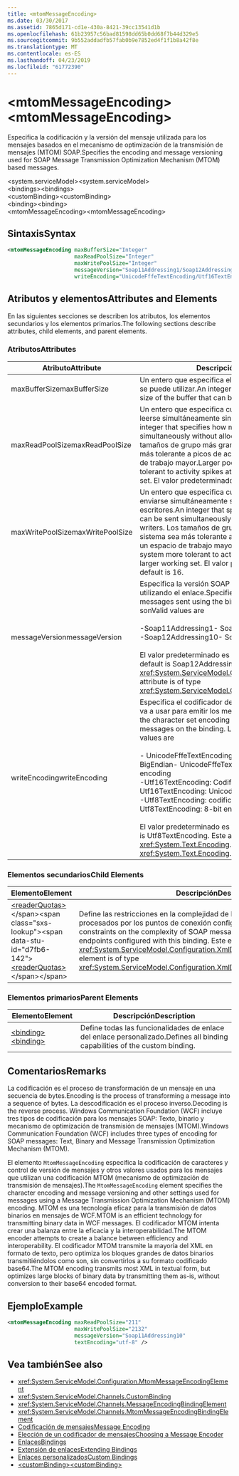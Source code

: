 ```yaml
---
title: <mtomMessageEncoding>
ms.date: 03/30/2017
ms.assetid: 7865d171-cd1e-430a-8421-39cc13541d1b
ms.openlocfilehash: 61b23957c56bad81598dd65b0dd68f7b44d329e5
ms.sourcegitcommit: 9b552addadfb57fab0b9e7852ed4f1f1b8a42f8e
ms.translationtype: MT
ms.contentlocale: es-ES
ms.lasthandoff: 04/23/2019
ms.locfileid: "61772390"
---
```

# <a name="mtommessageencoding"></a><span data-ttu-id="d7fb6-101">\<mtomMessageEncoding></span><span class="sxs-lookup"><span data-stu-id="d7fb6-101">\<mtomMessageEncoding></span></span>
<span data-ttu-id="d7fb6-102">Especifica la codificación y la versión del mensaje utilizada para los mensajes basados en el mecanismo de optimización de la transmisión de mensajes (MTOM) SOAP.</span><span class="sxs-lookup"><span data-stu-id="d7fb6-102">Specifies the encoding and message versioning used for SOAP Message Transmission Optimization Mechanism (MTOM) based messages.</span></span>  
  
 <span data-ttu-id="d7fb6-103">\<system.serviceModel></span><span class="sxs-lookup"><span data-stu-id="d7fb6-103">\<system.serviceModel></span></span>  
<span data-ttu-id="d7fb6-104">\<bindings></span><span class="sxs-lookup"><span data-stu-id="d7fb6-104">\<bindings></span></span>  
<span data-ttu-id="d7fb6-105">\<customBinding></span><span class="sxs-lookup"><span data-stu-id="d7fb6-105">\<customBinding></span></span>  
<span data-ttu-id="d7fb6-106">\<binding></span><span class="sxs-lookup"><span data-stu-id="d7fb6-106">\<binding></span></span>  
<span data-ttu-id="d7fb6-107">\<mtomMessageEncoding></span><span class="sxs-lookup"><span data-stu-id="d7fb6-107">\<mtomMessageEncoding></span></span>  
  
## <a name="syntax"></a><span data-ttu-id="d7fb6-108">Sintaxis</span><span class="sxs-lookup"><span data-stu-id="d7fb6-108">Syntax</span></span>  
  
```xml  
<mtomMessageEncoding maxBufferSize="Integer"
                     maxReadPoolSize="Integer"
                     maxWritePoolSize="Integer"
                     messageVersion="Soap11Addressing1/Soap12Addressing10"
                     writeEncoding="UnicodeFffeTextEncoding/Utf16TextEncoding/Utf8TextEncoding" />
```  
  
## <a name="attributes-and-elements"></a><span data-ttu-id="d7fb6-109">Atributos y elementos</span><span class="sxs-lookup"><span data-stu-id="d7fb6-109">Attributes and Elements</span></span>  
 <span data-ttu-id="d7fb6-110">En las siguientes secciones se describen los atributos, los elementos secundarios y los elementos primarios.</span><span class="sxs-lookup"><span data-stu-id="d7fb6-110">The following sections describe attributes, child elements, and parent elements.</span></span>  
  
### <a name="attributes"></a><span data-ttu-id="d7fb6-111">Atributos</span><span class="sxs-lookup"><span data-stu-id="d7fb6-111">Attributes</span></span>  
  
|<span data-ttu-id="d7fb6-112">Atributo</span><span class="sxs-lookup"><span data-stu-id="d7fb6-112">Attribute</span></span>|<span data-ttu-id="d7fb6-113">Descripción</span><span class="sxs-lookup"><span data-stu-id="d7fb6-113">Description</span></span>|  
|---------------|-----------------|  
|<span data-ttu-id="d7fb6-114">maxBufferSize</span><span class="sxs-lookup"><span data-stu-id="d7fb6-114">maxBufferSize</span></span>|<span data-ttu-id="d7fb6-115">Un entero que especifica el tamaño máximo del búfer que se puede utilizar.</span><span class="sxs-lookup"><span data-stu-id="d7fb6-115">An integer that specifies the maximum size of the buffer that can be used.</span></span>|  
|<span data-ttu-id="d7fb6-116">maxReadPoolSize</span><span class="sxs-lookup"><span data-stu-id="d7fb6-116">maxReadPoolSize</span></span>|<span data-ttu-id="d7fb6-117">Un entero que especifica cuántos mensajes pueden leerse simultáneamente sin asignar nuevos lectores.</span><span class="sxs-lookup"><span data-stu-id="d7fb6-117">An integer that specifies how many messages can be read simultaneously without allocating new readers.</span></span> <span data-ttu-id="d7fb6-118">Los tamaños de grupo más grandes hacen que el sistema sea más tolerante a picos de actividad a costa de un espacio de trabajo mayor.</span><span class="sxs-lookup"><span data-stu-id="d7fb6-118">Larger pool sizes make the system more tolerant to activity spikes at the cost of a larger working set.</span></span> <span data-ttu-id="d7fb6-119">El valor predeterminado es 64.</span><span class="sxs-lookup"><span data-stu-id="d7fb6-119">The default is 64.</span></span>|  
|<span data-ttu-id="d7fb6-120">maxWritePoolSize</span><span class="sxs-lookup"><span data-stu-id="d7fb6-120">maxWritePoolSize</span></span>|<span data-ttu-id="d7fb6-121">Un entero que especifica cuántos mensajes pueden enviarse simultáneamente sin asignar nuevos escritores.</span><span class="sxs-lookup"><span data-stu-id="d7fb6-121">An integer that specifies how many messages can be sent simultaneously without allocating new writers.</span></span> <span data-ttu-id="d7fb6-122">Los tamaños de grupo más grandes hacen que el sistema sea más tolerante a picos de actividad a costa de un espacio de trabajo mayor.</span><span class="sxs-lookup"><span data-stu-id="d7fb6-122">Larger pool sizes make the system more tolerant to activity spikes at the cost of a larger working set.</span></span> <span data-ttu-id="d7fb6-123">El valor predeterminado es 16.</span><span class="sxs-lookup"><span data-stu-id="d7fb6-123">The default is 16.</span></span>|  
|<span data-ttu-id="d7fb6-124">messageVersion</span><span class="sxs-lookup"><span data-stu-id="d7fb6-124">messageVersion</span></span>|<span data-ttu-id="d7fb6-125">Especifica la versión SOAP de los mensajes enviados utilizando el enlace.</span><span class="sxs-lookup"><span data-stu-id="d7fb6-125">Specifies the SOAP version of the messages sent using the binding.</span></span> <span data-ttu-id="d7fb6-126">Los valores válidos son</span><span class="sxs-lookup"><span data-stu-id="d7fb6-126">Valid values are</span></span><br /><br /> <span data-ttu-id="d7fb6-127">-Soap11Addressing1</span><span class="sxs-lookup"><span data-stu-id="d7fb6-127">-   Soap11Addressing1</span></span><br /><span data-ttu-id="d7fb6-128">-Soap12Addressing10</span><span class="sxs-lookup"><span data-stu-id="d7fb6-128">-   Soap12Addressing10</span></span><br /><br /> <span data-ttu-id="d7fb6-129">El valor predeterminado es Soap12Addressing10.</span><span class="sxs-lookup"><span data-stu-id="d7fb6-129">The default is Soap12Addressing10.</span></span> <span data-ttu-id="d7fb6-130">Este atributo es del tipo <xref:System.ServiceModel.Channels.MessageVersion>.</span><span class="sxs-lookup"><span data-stu-id="d7fb6-130">This attribute is of type <xref:System.ServiceModel.Channels.MessageVersion>.</span></span>|  
|<span data-ttu-id="d7fb6-131">writeEncoding</span><span class="sxs-lookup"><span data-stu-id="d7fb6-131">writeEncoding</span></span>|<span data-ttu-id="d7fb6-132">Especifica el codificador del juego de caracteres que se va a usar para emitir los mensajes en el enlace.</span><span class="sxs-lookup"><span data-stu-id="d7fb6-132">Specifies the character set encoding to be used for emitting messages on the binding.</span></span> <span data-ttu-id="d7fb6-133">Los valores válidos son</span><span class="sxs-lookup"><span data-stu-id="d7fb6-133">Valid values are</span></span><br /><br /> <span data-ttu-id="d7fb6-134">-   UnicodeFffeTextEncoding: Codificación Unicode BigEndian</span><span class="sxs-lookup"><span data-stu-id="d7fb6-134">-   UnicodeFffeTextEncoding: Unicode BigEndian encoding</span></span><br /><span data-ttu-id="d7fb6-135">-Utf16TextEncoding: Codificación Unicode</span><span class="sxs-lookup"><span data-stu-id="d7fb6-135">-   Utf16TextEncoding: Unicode encoding</span></span><br /><span data-ttu-id="d7fb6-136">-Utf8TextEncoding: codificación de 8 bits</span><span class="sxs-lookup"><span data-stu-id="d7fb6-136">-   Utf8TextEncoding: 8-bit encoding</span></span><br /><br /> <span data-ttu-id="d7fb6-137">El valor predeterminado es Utf8TextEncoding.</span><span class="sxs-lookup"><span data-stu-id="d7fb6-137">The default is Utf8TextEncoding.</span></span> <span data-ttu-id="d7fb6-138">Este atributo es del tipo <xref:System.Text.Encoding>.</span><span class="sxs-lookup"><span data-stu-id="d7fb6-138">This attribute is of type <xref:System.Text.Encoding>.</span></span>|  
  
### <a name="child-elements"></a><span data-ttu-id="d7fb6-139">Elementos secundarios</span><span class="sxs-lookup"><span data-stu-id="d7fb6-139">Child Elements</span></span>  
  
|<span data-ttu-id="d7fb6-140">Elemento</span><span class="sxs-lookup"><span data-stu-id="d7fb6-140">Element</span></span>|<span data-ttu-id="d7fb6-141">Descripción</span><span class="sxs-lookup"><span data-stu-id="d7fb6-141">Description</span></span>|  
|-------------|-----------------|  
|<span data-ttu-id="d7fb6-142">[\<readerQuotas>](https://docs.microsoft.com/previous-versions/dotnet/netframework-4.0/ms731325(v=vs.100))</span><span class="sxs-lookup"><span data-stu-id="d7fb6-142">[\<readerQuotas>](https://docs.microsoft.com/previous-versions/dotnet/netframework-4.0/ms731325(v=vs.100))</span></span>|<span data-ttu-id="d7fb6-143">Define las restricciones en la complejidad de los mensajes SOAP que pueden ser procesados por los puntos de conexión configurados con este enlace.</span><span class="sxs-lookup"><span data-stu-id="d7fb6-143">Defines the constraints on the complexity of SOAP messages that can be processed by endpoints configured with this binding.</span></span> <span data-ttu-id="d7fb6-144">Este elemento es del tipo <xref:System.ServiceModel.Configuration.XmlDictionaryReaderQuotasElement>.</span><span class="sxs-lookup"><span data-stu-id="d7fb6-144">This element is of type <xref:System.ServiceModel.Configuration.XmlDictionaryReaderQuotasElement>.</span></span>|  
  
### <a name="parent-elements"></a><span data-ttu-id="d7fb6-145">Elementos primarios</span><span class="sxs-lookup"><span data-stu-id="d7fb6-145">Parent Elements</span></span>  
  
|<span data-ttu-id="d7fb6-146">Elemento</span><span class="sxs-lookup"><span data-stu-id="d7fb6-146">Element</span></span>|<span data-ttu-id="d7fb6-147">Descripción</span><span class="sxs-lookup"><span data-stu-id="d7fb6-147">Description</span></span>|  
|-------------|-----------------|  
|[<span data-ttu-id="d7fb6-148">\<binding></span><span class="sxs-lookup"><span data-stu-id="d7fb6-148">\<binding></span></span>](../../../../../docs/framework/misc/binding.md)|<span data-ttu-id="d7fb6-149">Define todas las funcionalidades de enlace del enlace personalizado.</span><span class="sxs-lookup"><span data-stu-id="d7fb6-149">Defines all binding capabilities of the custom binding.</span></span>|  
  
## <a name="remarks"></a><span data-ttu-id="d7fb6-150">Comentarios</span><span class="sxs-lookup"><span data-stu-id="d7fb6-150">Remarks</span></span>  
 <span data-ttu-id="d7fb6-151">La codificación es el proceso de transformación de un mensaje en una secuencia de bytes.</span><span class="sxs-lookup"><span data-stu-id="d7fb6-151">Encoding is the process of transforming a message into a sequence of bytes.</span></span> <span data-ttu-id="d7fb6-152">La descodificación es el proceso inverso.</span><span class="sxs-lookup"><span data-stu-id="d7fb6-152">Decoding is the reverse process.</span></span> <span data-ttu-id="d7fb6-153">Windows Communication Foundation (WCF) incluye tres tipos de codificación para los mensajes SOAP: Texto, binario y mecanismo de optimización de transmisión de mensajes (MTOM).</span><span class="sxs-lookup"><span data-stu-id="d7fb6-153">Windows Communication Foundation (WCF) includes three types of encoding for SOAP messages: Text, Binary and Message Transmission Optimization Mechanism (MTOM).</span></span>  
  
 <span data-ttu-id="d7fb6-154">El elemento `MtomMessageEncoding` especifica la codificación de caracteres y control de versión de mensajes y otros valores usados para los mensajes que utilizan una codificación MTOM (mecanismo de optimización de transmisión de mensajes).</span><span class="sxs-lookup"><span data-stu-id="d7fb6-154">The `MtomMessageEncoding` element specifies the character encoding and message versioning and other settings used for messages using a Message Transmission Optimization Mechanism (MTOM) encoding.</span></span> <span data-ttu-id="d7fb6-155">MTOM es una tecnología eficaz para la transmisión de datos binarios en mensajes de WCF.</span><span class="sxs-lookup"><span data-stu-id="d7fb6-155">MTOM is an efficient technology for transmitting binary data in WCF messages.</span></span> <span data-ttu-id="d7fb6-156">El codificador MTOM intenta crear una balanza entre la eficacia y la interoperabilidad.</span><span class="sxs-lookup"><span data-stu-id="d7fb6-156">The MTOM encoder attempts to create a balance between efficiency and interoperability.</span></span> <span data-ttu-id="d7fb6-157">El codificador MTOM transmite la mayoría del XML en formato de texto, pero optimiza los bloques grandes de datos binarios transmitiéndolos como son, sin convertirlos a su formato codificado base64.</span><span class="sxs-lookup"><span data-stu-id="d7fb6-157">The MTOM encoding transmits most XML in textual form, but optimizes large blocks of binary data by transmitting them as-is, without conversion to their base64 encoded format.</span></span>  
  
## <a name="example"></a><span data-ttu-id="d7fb6-158">Ejemplo</span><span class="sxs-lookup"><span data-stu-id="d7fb6-158">Example</span></span>  
  
```xml  
<mtomMessageEncoding maxReadPoolSize="211"
                     maxWritePoolSize="2132"
                     messageVersion="Soap11Addressing10"
                     textEncoding="utf-8" />
```  
  
## <a name="see-also"></a><span data-ttu-id="d7fb6-159">Vea también</span><span class="sxs-lookup"><span data-stu-id="d7fb6-159">See also</span></span>

- <xref:System.ServiceModel.Configuration.MtomMessageEncodingElement>
- <xref:System.ServiceModel.Channels.CustomBinding>
- <xref:System.ServiceModel.Channels.MessageEncodingBindingElement>
- <xref:System.ServiceModel.Channels.MtomMessageEncodingBindingElement>
- [<span data-ttu-id="d7fb6-160">Codificación de mensajes</span><span class="sxs-lookup"><span data-stu-id="d7fb6-160">Message Encoding</span></span>](../../../../../docs/framework/configure-apps/file-schema/wcf/message-encoding.md)
- [<span data-ttu-id="d7fb6-161">Elección de un codificador de mensajes</span><span class="sxs-lookup"><span data-stu-id="d7fb6-161">Choosing a Message Encoder</span></span>](../../../../../docs/framework/wcf/feature-details/choosing-a-message-encoder.md)
- [<span data-ttu-id="d7fb6-162">Enlaces</span><span class="sxs-lookup"><span data-stu-id="d7fb6-162">Bindings</span></span>](../../../../../docs/framework/wcf/bindings.md)
- [<span data-ttu-id="d7fb6-163">Extensión de enlaces</span><span class="sxs-lookup"><span data-stu-id="d7fb6-163">Extending Bindings</span></span>](../../../../../docs/framework/wcf/extending/extending-bindings.md)
- [<span data-ttu-id="d7fb6-164">Enlaces personalizados</span><span class="sxs-lookup"><span data-stu-id="d7fb6-164">Custom Bindings</span></span>](../../../../../docs/framework/wcf/extending/custom-bindings.md)
- [<span data-ttu-id="d7fb6-165">\<customBinding></span><span class="sxs-lookup"><span data-stu-id="d7fb6-165">\<customBinding></span></span>](../../../../../docs/framework/configure-apps/file-schema/wcf/custombinding.md)

